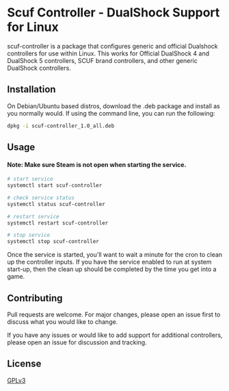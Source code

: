# Scuf Controller - DualShock Support for Linux

scuf-controller is a package that configures generic and official Dualshock controllers for use within Linux. This works for Official DualShock 4 and DualShock 5 controllers, SCUF brand controllers, and other generic DualShock controllers. 

## Installation

On Debian/Ubuntu based distros, download the .deb package and install as you normally would. If using the command line, you can run the following:

```bash
dpkg -i scuf-controller_1.0_all.deb
```

## Usage
#### Note: Make sure Steam is not open when starting the service.

```bash
# start service
systemctl start scuf-controller

# check service status
systemctl status scuf-controller

# restart service
systemctl restart scuf-controller

# stop service
systemctl stop scuf-controller
```
Once the service is started, you'll want to wait a minute for the cron to clean up the controller inputs. If you have the service enabled to run at system start-up, then the clean up should be completed by the time you get into a game.

## Contributing
Pull requests are welcome. For major changes, please open an issue first to discuss what you would like to change.

If you have any issues or would like to add support for additional controllers, please open an issue for discussion and tracking.

## License
[GPLv3](https://choosealicense.com/licenses/gpl-3.0/)
